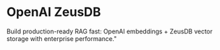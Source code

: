 ﻿# OpenAI ZeusDB

Build production-ready RAG fast: OpenAI embeddings + ZeusDB vector storage with enterprise performance."